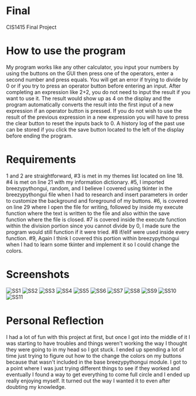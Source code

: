 # Final
CIS1415 Final Project
# How to use the program
My program works like any other calculator, you input your numbers by using the buttons on the GUI then press one of the operators, enter a second number and press equals. You will get an error if trying to divide by 0 or if you try to press an operator button before entering an input. After completing an expression like 2+2, you do not need to input the result if you want to use it. The result would show up as 4 on the display and the program automatically converts the result into the first input of a new expression if an operator button is pressed. If you do not wish to use the result of the previous expression in a new expression you will have to press the clear button to reset the inputs back to 0. A history log of the past use can be stored if you click the save button located to the left of the display before ending the program. 

# Requirements
1 and 2 are straightforward, #3 is met in my themes list located on line 18. #4 is met on line 21 with my information dictionary. #5, I imported breezypythongui, random, and I believe I covered using tkinter in the breezypythongui file when I had to research and insert parameters in order to customize the background and foreground of my buttons. #6, is covered on line 29 where I open the file for writing, followed by inside my execute function where the text is written to the file and also within the save function where the file is closed. #7 is covered inside the execute function within the division portion since you cannot divide by 0, I made sure the program would still function if it were tried. #8 if/elif were used inside every function. #9, Again I think I covered this portion within breezypythongui when I had to learn some tkinter and implement it so I could change the colors. 

# Screenshots
![SS1](https://user-images.githubusercontent.com/75189383/102127461-266dde00-3e12-11eb-917e-0511c876d378.png)
![SS2](https://user-images.githubusercontent.com/75189383/102127633-5cab5d80-3e12-11eb-88fc-75fc4468f16e.png)
![SS3](https://user-images.githubusercontent.com/75189383/102127684-6765f280-3e12-11eb-9635-01d701e27d39.png)
![SS4](https://user-images.githubusercontent.com/75189383/102127719-73ea4b00-3e12-11eb-88ab-d8d0b6222c85.png)
![SS5](https://user-images.githubusercontent.com/75189383/102127737-7d73b300-3e12-11eb-95b5-eac7b824ff3b.png)
![SS6](https://user-images.githubusercontent.com/75189383/102127747-7fd60d00-3e12-11eb-8577-11e8a9c89430.png)
![SS7](https://user-images.githubusercontent.com/75189383/102127756-819fd080-3e12-11eb-93c2-e0ff82bc43ef.png)
![SS8](https://user-images.githubusercontent.com/75189383/102127764-82d0fd80-3e12-11eb-844b-563b758ea42d.png)
![SS9](https://user-images.githubusercontent.com/75189383/102127765-84022a80-3e12-11eb-9f77-ac5bfaba2e60.png)
![SS10](https://user-images.githubusercontent.com/75189383/102127773-86648480-3e12-11eb-8072-5eb11ae77eaf.png)
![SS11](https://user-images.githubusercontent.com/75189383/102127776-8795b180-3e12-11eb-8e57-d7aaf97ec737.png)

# Personal Reflection
I had a lot of fun with this project at first, but once I got into the middle of it I was starting to have troubles and things weren't working the way I thought they were going to in my head so I got stuck. I ended up spending a lot of time just trying to figure out how to the change the colors on my buttons because that wasn't included in the base breezypythongui module. I got to a point where I was just trying different things to see if they worked and eventually I found a way to get everything to come full circle and I ended up really enjoying myself. It turned out the way I wanted it to even after doubting my knowledge. 
